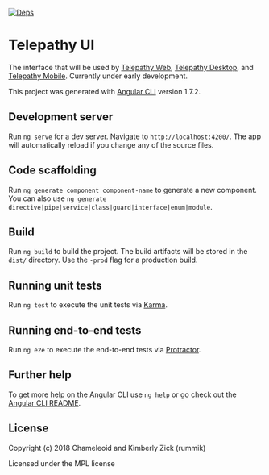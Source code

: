 [![Deps][]][gemnasium]

# Telepathy UI
The interface that will be used by [Telepathy Web][], [Telepathy Desktop][], and [Telepathy Mobile][].  Currently under early development.


This project was generated with [Angular CLI][] version 1.7.2.

[Deps]: https://img.shields.io/gemnasium/chameleoid/telepathy-ui.svg "Dependency Status"
[gemnasium]: https://gemnasium.com/chameleoid/telepathy-ui

[Telepathy Web]: https://github.com/chameleoid/telepathy-web
[Telepathy Desktop]: https://github.com/chameleoid/telepathy-desktop
[Telepathy Mobile]: https://github.com/chameleoid/telepathy-mobile

[Angular CLI]: https://github.com/angular/angular-cli


## Development server

Run `ng serve` for a dev server. Navigate to `http://localhost:4200/`. The app will automatically reload if you change any of the source files.


## Code scaffolding

Run `ng generate component component-name` to generate a new component. You can also use `ng generate directive|pipe|service|class|guard|interface|enum|module`.


## Build

Run `ng build` to build the project. The build artifacts will be stored in the `dist/` directory. Use the `-prod` flag for a production build.


## Running unit tests

Run `ng test` to execute the unit tests via [Karma](https://karma-runner.github.io).


## Running end-to-end tests

Run `ng e2e` to execute the end-to-end tests via [Protractor](http://www.protractortest.org/).


## Further help

To get more help on the Angular CLI use `ng help` or go check out the [Angular CLI README](https://github.com/angular/angular-cli/blob/master/README.md).


## License
Copyright (c) 2018 Chameleoid and Kimberly Zick (rummik)

Licensed under the MPL license
